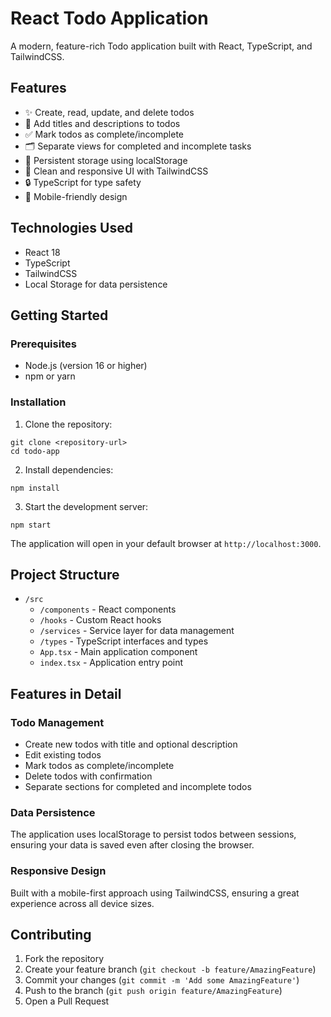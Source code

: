 # React Todo Application

A modern, feature-rich Todo application built with React, TypeScript, and TailwindCSS.

## Features

- ✨ Create, read, update, and delete todos
- 📝 Add titles and descriptions to todos
- ✅ Mark todos as complete/incomplete
- 🗂 Separate views for completed and incomplete tasks
- 💾 Persistent storage using localStorage
- 🎨 Clean and responsive UI with TailwindCSS
- 🔒 TypeScript for type safety
- 📱 Mobile-friendly design

## Technologies Used

- React 18
- TypeScript
- TailwindCSS
- Local Storage for data persistence

## Getting Started

### Prerequisites

- Node.js (version 16 or higher)
- npm or yarn

### Installation

1. Clone the repository:
```
git clone <repository-url>
cd todo-app
```

2. Install dependencies:
```
npm install
```

3. Start the development server:
```
npm start
```

The application will open in your default browser at `http://localhost:3000`.

## Project Structure

- `/src`
  - `/components` - React components
  - `/hooks` - Custom React hooks
  - `/services` - Service layer for data management
  - `/types` - TypeScript interfaces and types
  - `App.tsx` - Main application component
  - `index.tsx` - Application entry point

## Features in Detail

### Todo Management
- Create new todos with title and optional description
- Edit existing todos
- Mark todos as complete/incomplete
- Delete todos with confirmation
- Separate sections for completed and incomplete todos

### Data Persistence
The application uses localStorage to persist todos between sessions, ensuring your data is saved even after closing the browser.

### Responsive Design
Built with a mobile-first approach using TailwindCSS, ensuring a great experience across all device sizes.

## Contributing

1. Fork the repository
2. Create your feature branch (`git checkout -b feature/AmazingFeature`)
3. Commit your changes (`git commit -m 'Add some AmazingFeature'`)
4. Push to the branch (`git push origin feature/AmazingFeature`)
5. Open a Pull Request
